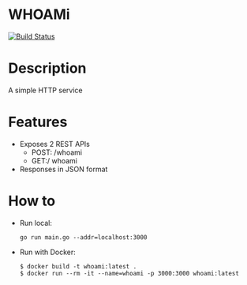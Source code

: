 # WHOAMi

[![Build Status](https://travis-ci.com/nhoclove/whoami.svg?branch=master)](https://travis-ci.com/nhoclove/whoami)

# Description
A simple HTTP service

# Features
- Exposes 2 REST APIs
  - POST: /whoami
  - GET:/ whoami
- Responses in JSON format

# How to
- Run local:
  
    `go run main.go --addr=localhost:3000`
- Run with Docker:
    ```
    $ docker build -t whoami:latest .
    $ docker run --rm -it --name=whoami -p 3000:3000 whoami:latest
    ```
  